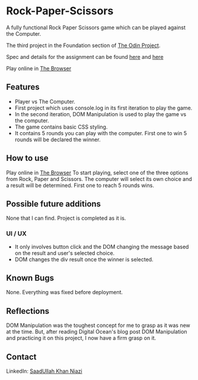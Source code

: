 # Rock-Paper-Scissors
A fully functional Rock Paper Scissors game which can be played against the Computer.

The third project in the Foundation section of [The Odin Project](https://www.theodinproject.com/).

Spec and details for the assignment can be found [here](https://www.theodinproject.com/lessons/foundations-rock-paper-scissors) and [here](https://www.theodinproject.com/lessons/foundations-revisiting-rock-paper-scissors)

Play online in [The Browser](https://saadniazifed.github.io/Rock-Paper-Scissors/)

## Features

* Player vs The Computer.
* First project which uses console.log in its first iteration to play the game.
* In the second iteration, DOM Manipulation is used to play the game vs the computer. 
* The game contains basic CSS styling.
* It contains 5 rounds you can play with the computer. First one to win 5 rounds will be declared the winner.

## How to use

Play online in [The Browser](https://saadniazifed.github.io/Rock-Paper-Scissors/)
To start playing, select one of the three options from Rock, Paper and Scissors.
The computer will select its own choice and a result will be determined.
First one to reach 5 rounds wins.

## Possible future additions

None that I can find. Project is completed as it is.

### UI / UX
* It only involves button click and the DOM changing the message based on the result and user's selected choice.
* DOM changes the div result once the winner is selected.

## Known Bugs
None. Everything was fixed before deployment.

## Reflections
DOM Manipulation was the toughest concept for me to grasp as it was new at the time. But, after reading Digital Ocean's blog post
DOM Manipulation and practicing it on this project, I now have a firm grasp on it. 

## Contact
LinkedIn: <a href="https://www.linkedin.com/in/saadniazifed"> SaadUllah Khan Niazi</a>
